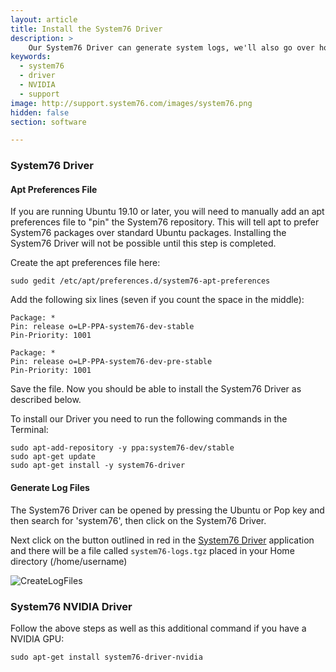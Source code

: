```yaml
---
layout: article
title: Install the System76 Driver
description: >
    Our System76 Driver can generate system logs, we'll also go over how to reinstall the NVIDIA Driver.
keywords:
  - system76
  - driver
  - NVIDIA
  - support
image: http://support.system76.com/images/system76.png
hidden: false
section: software

---
```


### System76 Driver

#### Apt Preferences File

If you are running Ubuntu 19.10 or later, you will need to manually add an apt preferences file to "pin" the System76 repository. This will tell apt to prefer System76 packages over standard Ubuntu packages. Installing the System76 Driver will not be possible until this step is completed.

Create the apt preferences file here:

```
sudo gedit /etc/apt/preferences.d/system76-apt-preferences
```

Add the following six lines (seven if you count the space in the middle):

```
Package: *
Pin: release o=LP-PPA-system76-dev-stable
Pin-Priority: 1001

Package: *
Pin: release o=LP-PPA-system76-dev-pre-stable
Pin-Priority: 1001
```

Save the file. Now you should be able to install the System76 Driver as described below.

To install our Driver you need to run the following commands in the Terminal:

```
sudo apt-add-repository -y ppa:system76-dev/stable
sudo apt-get update
sudo apt-get install -y system76-driver
```

#### Generate Log Files

The System76 Driver can be opened by pressing the Ubuntu or Pop key and then search for 'system76', then click on the System76 Driver. 

Next click on the button outlined in red in the <u>System76 Driver</u> application and there will be a file called `system76-logs.tgz` placed in your Home directory (/home/username)

![CreateLogFiles](/images/system76-driver/CreateLogFiles.png)

### System76 NVIDIA Driver

Follow the above steps as well as this additional command if you have a NVIDIA GPU:

```
sudo apt-get install system76-driver-nvidia
```

